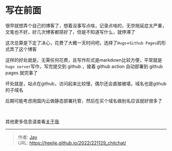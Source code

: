 # 写在前面


很早就想弄个自己的博客了，想着没事写点啥，记录点啥的，无奈拖延症太严重，文笔也不好，好几次博客都搭好了，但是不知道写什么，就停滞了

这次总算是下定了决心，花费了大概一天时间吧，选择了`Hugo`+`Github Pages`的形式弄了这个博客

这样的好处就是，无需任何花费，且写作形式是markdown比较方便，平常就是`hugo server`写作，写完提交到 github ，接着 github action
自动部署到 github pages 就完事了

坏处就是，站点在github，访问起来比较慢，偶尔还会直接被墙，域名也是github的子域名

后期可能考虑用国内云做静态部署托管，然后在买个域名做别名应该就好很多了

<br/>

其他更多信息请查看[关于我](/about/)


---

> 作者: [Jay](https://github.com/Heelie)  
> URL: https://heelie.github.io/2022/221129_chitchat/  

